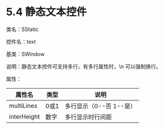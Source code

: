 # 5.4 静态文本控件

类名：SStatic

控件名：text

基类：SWindow

说明：静态文本控件可支持多行，有多行属性时，\n 可以强制换行。

属性：

|属性名 |类型 |说明|
|-----|-----|-----|
|multiLines| 0或1| 多行显示（0--否 1--是）|
|interHeight| 数字| 多行显示时行间距|
